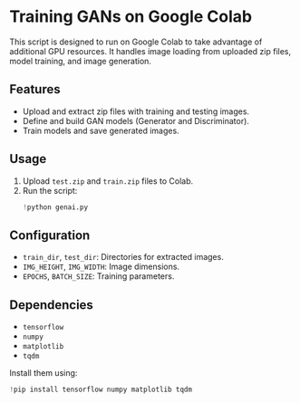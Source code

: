 # Training GANs on Google Colab

This script is designed to run on Google Colab to take advantage of additional GPU resources. It handles image loading from uploaded zip files, model training, and image generation.

## Features
- Upload and extract zip files with training and testing images.
- Define and build GAN models (Generator and Discriminator).
- Train models and save generated images.
## Usage

1. Upload `test.zip` and `train.zip` files to Colab.
2. Run the script:
   ```python
   !python genai.py
## Configuration

- `train_dir`, `test_dir`: Directories for extracted images.
- `IMG_HEIGHT`, `IMG_WIDTH`: Image dimensions.
- `EPOCHS`, `BATCH_SIZE`: Training parameters.
## Dependencies

- `tensorflow`
- `numpy`
- `matplotlib`
- `tqdm`

Install them using:
```python
!pip install tensorflow numpy matplotlib tqdm
